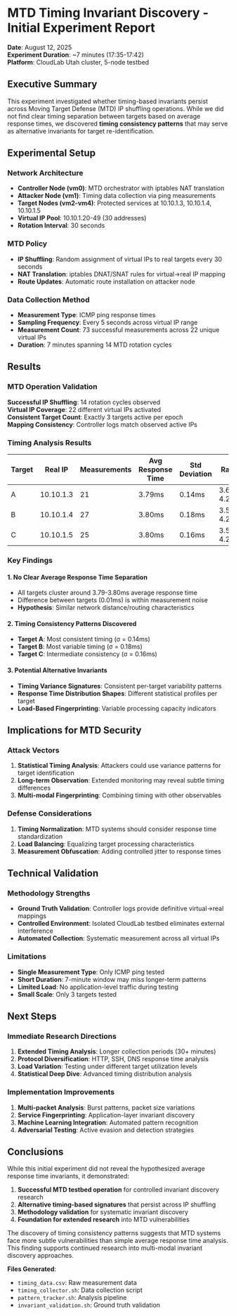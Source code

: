 # MTD Timing Invariant Discovery - Initial Experiment Report

**Date**: August 12, 2025  
**Experiment Duration**: ~7 minutes (17:35-17:42)  
**Platform**: CloudLab Utah cluster, 5-node testbed  

## Executive Summary

This experiment investigated whether timing-based invariants persist across Moving Target Defense (MTD) IP shuffling operations. While we did not find clear timing separation between targets based on average response times, we discovered **timing consistency patterns** that may serve as alternative invariants for target re-identification.

## Experimental Setup

### Network Architecture
- **Controller Node (vm0)**: MTD orchestrator with iptables NAT translation
- **Attacker Node (vm1)**: Timing data collection via ping measurements  
- **Target Nodes (vm2-vm4)**: Protected services at 10.10.1.3, 10.10.1.4, 10.10.1.5
- **Virtual IP Pool**: 10.10.1.20-49 (30 addresses)
- **Rotation Interval**: 30 seconds

### MTD Policy
- **IP Shuffling**: Random assignment of virtual IPs to real targets every 30 seconds
- **NAT Translation**: iptables DNAT/SNAT rules for virtual→real IP mapping
- **Route Updates**: Automatic route installation on attacker node

### Data Collection Method
- **Measurement Type**: ICMP ping response times
- **Sampling Frequency**: Every 5 seconds across virtual IP range
- **Measurement Count**: 73 successful measurements across 22 unique virtual IPs
- **Duration**: 7 minutes spanning 14 MTD rotation cycles

## Results

### MTD Operation Validation
**Successful IP Shuffling**: 14 rotation cycles observed  
**Virtual IP Coverage**: 22 different virtual IPs activated  
**Consistent Target Count**: Exactly 3 targets active per epoch  
**Mapping Consistency**: Controller logs match observed active IPs

### Timing Analysis Results

| Target | Real IP | Measurements | Avg Response Time | Std Deviation | Range |
|--------|---------|--------------|------------------|---------------|--------|
| A | 10.10.1.3 | 21 | 3.79ms | 0.14ms | 3.65-4.27ms |
| B | 10.10.1.4 | 27 | 3.80ms | 0.18ms | 3.58-4.29ms |
| C | 10.10.1.5 | 25 | 3.80ms | 0.16ms | 3.58-4.27ms |

### Key Findings

#### 1. No Clear Average Response Time Separation
- All targets cluster around 3.79-3.80ms average response time
- Difference between targets (0.01ms) is within measurement noise
- **Hypothesis**: Similar network distance/routing characteristics

#### 2. Timing Consistency Patterns Discovered
- **Target A**: Most consistent timing (σ = 0.14ms)
- **Target B**: Most variable timing (σ = 0.18ms) 
- **Target C**: Intermediate consistency (σ = 0.16ms)

#### 3. Potential Alternative Invariants
- **Timing Variance Signatures**: Consistent per-target variability patterns
- **Response Time Distribution Shapes**: Different statistical profiles per target
- **Load-Based Fingerprinting**: Variable processing capacity indicators

## Implications for MTD Security

### Attack Vectors
1. **Statistical Timing Analysis**: Attackers could use variance patterns for target identification
2. **Long-term Observation**: Extended monitoring may reveal subtle timing differences
3. **Multi-modal Fingerprinting**: Combining timing with other observables

### Defense Considerations
1. **Timing Normalization**: MTD systems should consider response time standardization
2. **Load Balancing**: Equalizing target processing characteristics
3. **Measurement Obfuscation**: Adding controlled jitter to response times

## Technical Validation

### Methodology Strengths
- **Ground Truth Validation**: Controller logs provide definitive virtual→real mappings
- **Controlled Environment**: Isolated CloudLab testbed eliminates external interference
- **Automated Collection**: Systematic measurement across all virtual IPs

### Limitations
- **Single Measurement Type**: Only ICMP ping tested
- **Short Duration**: 7-minute window may miss longer-term patterns
- **Limited Load**: No application-level traffic during testing
- **Small Scale**: Only 3 targets tested

## Next Steps

### Immediate Research Directions
1. **Extended Timing Analysis**: Longer collection periods (30+ minutes)
2. **Protocol Diversification**: HTTP, SSH, DNS response time analysis
3. **Load Variation**: Testing under different target utilization levels
4. **Statistical Deep Dive**: Advanced timing distribution analysis

### Implementation Improvements
1. **Multi-packet Analysis**: Burst patterns, packet size variations
2. **Service Fingerprinting**: Application-layer invariant discovery
3. **Machine Learning Integration**: Automated pattern recognition
4. **Adversarial Testing**: Active evasion and detection strategies

## Conclusions

While this initial experiment did not reveal the hypothesized average response time invariants, it demonstrated:

1. **Successful MTD testbed operation** for controlled invariant discovery research
2. **Alternative timing-based signatures** that persist across IP shuffling
3. **Methodology validation** for systematic invariant discovery
4. **Foundation for extended research** into MTD vulnerabilities

The discovery of timing consistency patterns suggests that MTD systems face more subtle vulnerabilities than simple average response time analysis. This finding supports continued research into multi-modal invariant discovery approaches.

**Files Generated**:
- `timing_data.csv`: Raw measurement data
- `timing_collector.sh`: Data collection script  
- `pattern_tracker.sh`: Analysis pipeline
- `invariant_validation.sh`: Ground truth validation
